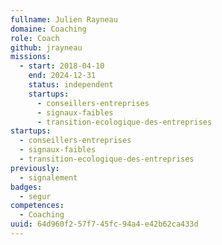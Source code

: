 ```yaml
---
fullname: Julien Rayneau
domaine: Coaching
role: Coach
github: jrayneau
missions:
  - start: 2018-04-10
    end: 2024-12-31
    status: independent
    startups:
      - conseillers-entreprises
      - signaux-faibles
      - transition-ecologique-des-entreprises
startups:
  - conseillers-entreprises
  - signaux-faibles
  - transition-ecologique-des-entreprises
previously:
  - signalement
badges:
  - segur
competences:
  - Coaching
uuid: 64d960f2-57f7-45fc-94a4-e42b62ca433d
---
```

